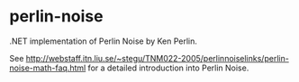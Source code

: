 perlin-noise
============

.NET implementation of Perlin Noise by Ken Perlin.

See http://webstaff.itn.liu.se/~stegu/TNM022-2005/perlinnoiselinks/perlin-noise-math-faq.html for a detailed introduction into Perlin Noise.
